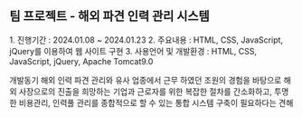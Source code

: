 <h2>팀 프로젝트 - 해외 파견 인력 관리 시스템</h2>
1. 진행기간 : 2024.01.08 ~ 2024.01.23
2. 주요내용 : HTML, CSS, JavaScript, jQuery를 이용하여 웹 사이트 구현
3. 사용언어 및 개발환경 : HTML, CSS, JavaScript, jQuery, Apache Tomcat9.0

개발동기
해외 인력 파견 관리와 유사 업종에서 근무 하였던 조원의 경험을 바탕으로 해외 사장으로의 진출을 희망하는 기업과 근로자를 위한 복잡한 절차를 간소화하고, 투명한 비용관리, 인력풀 관리를 종합적으로 할 수 있는 통합 시스템 구축이 필요하다는 견해
